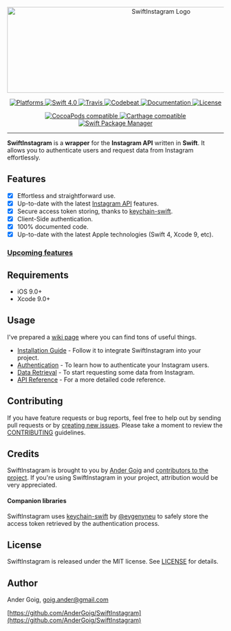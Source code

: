 <p align="center">
    <a href="https://andergoig.github.io/SwiftInstagram">
        <img src="https://rawgit.com/AnderGoig/SwiftInstagram/master/.assets/SwiftInstagram-Logo.png" alt="SwiftInstagram Logo" width="700" height="200">
    </a>
</p>

<p align="center">
    <a href="https://cocoapods.org/pods/SwiftInstagram">
        <img src="https://img.shields.io/cocoapods/p/SwiftInstagram.svg"
             alt="Platforms">
    </a>
    <a href="https://developer.apple.com/swift">
        <img src="https://img.shields.io/badge/Swift-4.0-orange.svg?style=flat"
             alt="Swift 4.0">
    </a>
    <a href="https://travis-ci.org/AnderGoig/SwiftInstagram/branches">
        <img src="https://img.shields.io/travis/AnderGoig/SwiftInstagram/master.svg"
             alt="Travis">
    </a>
    <a href="https://codebeat.co/projects/github-com-andergoig-swiftinstagram-master">
        <img src="https://codebeat.co/badges/e5274943-8feb-4e51-a937-43552205f62e"
             alt="Codebeat">
    </a>
    <a href="https://andergoig.github.io/SwiftInstagram">
        <img src="https://rawgit.com/AnderGoig/SwiftInstagram/master/docs/badge.svg"
             alt="Documentation">
    </a>
    <a href="https://raw.githubusercontent.com/AnderGoig/SwiftInstagram/master/LICENSE">
        <img src="https://img.shields.io/cocoapods/l/SwiftInstagram.svg"
             alt="License">
    </a>
</p>

<p align="center">
    <a href="https://cocoapods.org/pods/SwiftInstagram">
        <img src="https://img.shields.io/cocoapods/v/SwiftInstagram.svg"
             alt="CocoaPods compatible">
    </a>
    <a href="https://github.com/Carthage/Carthage">
        <img src="https://img.shields.io/badge/Carthage-compatible-4BC51D.svg?style=flat"
             alt="Carthage compatible">
    </a>
    <a href="https://github.com/apple/swift-package-manager">
        <img src="https://img.shields.io/badge/Swift%20Package%20Manager-compatible-brightgreen.svg"
             alt="Swift Package Manager">
    </a>
</p>

---

**SwiftInstagram** is a **wrapper** for the **Instagram API** written in **Swift**. It allows you to authenticate users and request data from Instagram effortlessly.

## Features

- [x] Effortless and straightforward use.
- [x] Up-to-date with the latest [Instagram API](https://www.instagram.com/developer/) features.
- [x] Secure access token storing, thanks to [keychain-swift](https://github.com/evgenyneu/keychain-swift).
- [x] Client-Side authentication.
- [x] 100% documented code.
- [x] Up-to-date with the latest Apple technologies (Swift 4, Xcode 9, etc).

### [Upcoming features](https://github.com/AnderGoig/SwiftInstagram/projects/1)

## Requirements

- iOS 9.0+
- Xcode 9.0+

## Usage

I've prepared a [wiki page](https://github.com/AnderGoig/SwiftInstagram/wiki) where you can find tons of useful things.

* [Installation Guide](https://github.com/AnderGoig/SwiftInstagram/wiki/Installation-Guide) - Follow it to integrate SwiftInstagram into your project.
* [Authentication](https://github.com/AnderGoig/SwiftInstagram/wiki/Authentication) - To learn how to authenticate your Instagram users.
* [Data Retrieval](https://github.com/AnderGoig/SwiftInstagram/wiki/Data-Retrieval) - To start requesting some data from Instagram.
* [API Reference](https://andergoig.github.io/SwiftInstagram/Classes/Instagram.html) - For a more detailed code reference.

## Contributing

If you have feature requests or bug reports, feel free to help out by sending pull requests or by [creating new issues](https://github.com/AnderGoig/SwiftInstagram/issues/new). Please take a moment to
review the [CONTRIBUTING](.github/CONTRIBUTING.md) guidelines.

## Credits

SwiftInstagram is brought to you by [Ander Goig](https://github.com/AnderGoig) and [contributors to the project](https://github.com/AnderGoig/SwiftInstagram/contributors). If you're using SwiftInstagram in your project, attribution would be very appreciated.

#### Companion libraries

SwiftInstagram uses [keychain-swift](https://github.com/evgenyneu/keychain-swift) by [@evgenyneu](https://github.com/evgenyneu) to safely store the access token retrieved by the authentication process.

## License

SwiftInstagram is released under the MIT license. See [LICENSE](LICENSE) for details.

## Author

Ander Goig, [goig.ander@gmail.com](mailto:goig.ander@gmail.com)

[https://github.com/AnderGoig/SwiftInstagram](https://github.com/AnderGoig/SwiftInstagram)
